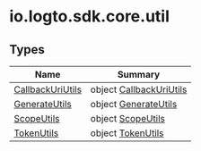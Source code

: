 # io.logto.sdk.core.util


## Types

| Name | Summary |
|---|---|
| [CallbackUriUtils](-callback-uri-utils/index.md) | object [CallbackUriUtils](-callback-uri-utils/index.md) |
| [GenerateUtils](-generate-utils/index.md) | object [GenerateUtils](-generate-utils/index.md) |
| [ScopeUtils](-scope-utils/index.md) | object [ScopeUtils](-scope-utils/index.md) |
| [TokenUtils](-token-utils/index.md) | object [TokenUtils](-token-utils/index.md) |

